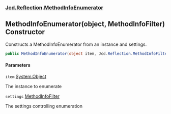 ### [Jcd.Reflection](Jcd.Reflection.md 'Jcd.Reflection').[MethodInfoEnumerator](MethodInfoEnumerator.md 'Jcd.Reflection.MethodInfoEnumerator')

## MethodInfoEnumerator(object, MethodInfoFilter) Constructor

Constructs a MethodInfoEnumerator from an instance and settings.

```csharp
public MethodInfoEnumerator(object item, Jcd.Reflection.MethodInfoFilter settings=default(Jcd.Reflection.MethodInfoFilter));
```
#### Parameters

<a name='Jcd.Reflection.MethodInfoEnumerator.MethodInfoEnumerator(object,Jcd.Reflection.MethodInfoFilter).item'></a>

`item` [System.Object](https://docs.microsoft.com/en-us/dotnet/api/System.Object 'System.Object')

The instance to enumerate

<a name='Jcd.Reflection.MethodInfoEnumerator.MethodInfoEnumerator(object,Jcd.Reflection.MethodInfoFilter).settings'></a>

`settings` [MethodInfoFilter](MethodInfoFilter.md 'Jcd.Reflection.MethodInfoFilter')

The settings controlling enumeration